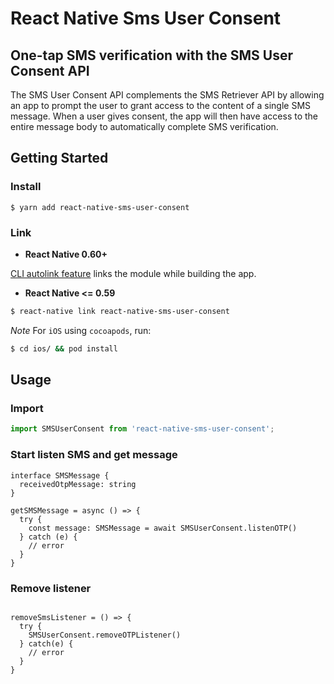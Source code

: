 # React Native Sms User Consent

## One-tap SMS verification with the SMS User Consent API
The SMS User Consent API complements the SMS Retriever API by allowing an app to prompt the user to grant access to the content of a single SMS message. When a user gives consent, the app will then have access to the entire message body to automatically complete SMS verification.

## Getting Started


### Install

```
$ yarn add react-native-sms-user-consent
```

### Link

- **React Native 0.60+**


[CLI autolink feature](https://github.com/react-native-community/cli/blob/master/docs/autolinking.md) links the module while building the app. 


- **React Native <= 0.59**


```bash
$ react-native link react-native-sms-user-consent
```


*Note* For `iOS` using `cocoapods`, run:

```bash
$ cd ios/ && pod install
```

## Usage

### Import

```js
import SMSUserConsent from 'react-native-sms-user-consent';
```

### Start listen SMS and get message
```tsx
interface SMSMessage {
  receivedOtpMessage: string
}

getSMSMessage = async () => {
  try {
    const message: SMSMessage = await SMSUserConsent.listenOTP()
  } catch (e) {
    // error
  }
}

```

### Remove listener
```tsx

removeSmsListener = () => {
  try {
    SMSUserConsent.removeOTPListener()
  } catch(e) {
    // error
  }
}

```
